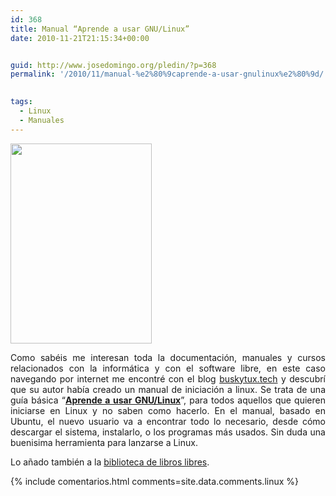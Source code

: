 ```yaml
---
id: 368
title: Manual “Aprende a usar GNU/Linux”
date: 2010-11-21T21:15:34+00:00


guid: http://www.josedomingo.org/pledin/?p=368
permalink: '/2010/11/manual-%e2%80%9caprende-a-usar-gnulinux%e2%80%9d/'

  
tags:
  - Linux
  - Manuales
---
```

<img class="aligncenter" title="linux" src="http://4.bp.blogspot.com/_YQDKXYswCt0/TOhxgVisQxI/AAAAAAAAA9M/xJ-HolNcZmc/s320/portada.jpg" alt="" width="226" height="320" />

<p style="text-align: justify;">
  Como sabéis me interesan toda la documentación, manuales y cursos relacionados con la informática y con el software libre, en este caso navegando por internet me encontré con el blog <a href="http://buskytuxtech.blogspot.com/2010/11/manual-aprende-uasr-linux-pdf.html">buskytux.tech</a> y descubrí que su autor había creado un manual de iniciación a linux. Se trata de una guía básica “<strong><a href="http://rapidshare.com/files/432133999/aprende_a_usar_linux.pdf">Aprende a usar GNU/Linux</a></strong>”, para todos aquellos que quieren iniciarse en Linux y no saben como hacerlo. En el manual, basado en Ubuntu, el nuevo usuario va a encontrar todo lo necesario, desde cómo descargar el sistema, instalarlo, o los programas más usados. Sin duda una buenisima herramienta para lanzarse a Linux.
</p>

<p style="text-align: justify;">
  Lo añado también a la <a href="http://www.josedomingo.org/web/mod/data/view.php?id=1670">biblioteca de libros libres</a>.
</p>

{% include comentarios.html comments=site.data.comments.linux %}